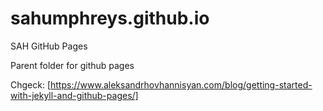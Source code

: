 # sahumphreys.github.io
SAH GitHub Pages

Parent folder for github pages

Chgeck: [https://www.aleksandrhovhannisyan.com/blog/getting-started-with-jekyll-and-github-pages/]